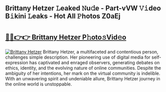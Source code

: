## Brittany Hetzer 𝙻eaked 𝙽u𝚍e - Part-vVW 𝚅𝚒deo B𝚒kini 𝙻eaks - Hot All 𝙿hotos Z0aEj

# <h2><a href="http://ld1a5t3.urlbe.top/?page=Brittany+Hetzer">🔗🔗👉👉 Brittany Hetzer P𝚑oto𝚜Vid𝚎o</a></h2>

[![Brittany Hetzer](https://i.imgur.com/eBuTRDB.gif)](http://ld1a5t3.urlbe.top/?page=Brittany+Hetzer)
Brittany Hetzer, a multifaceted and contentious person, challenges simple description. Her pioneering use of digital media for self-expression has captivated and enraged observers, generating debates on ethics, identity, and the evolving nature of online communities. Despite the ambiguity of her intentions, her mark on the virtual community is indelible. With an unwavering spirit and undeniable allure, Brittany Hetzer journey in the online world is unstoppable.
